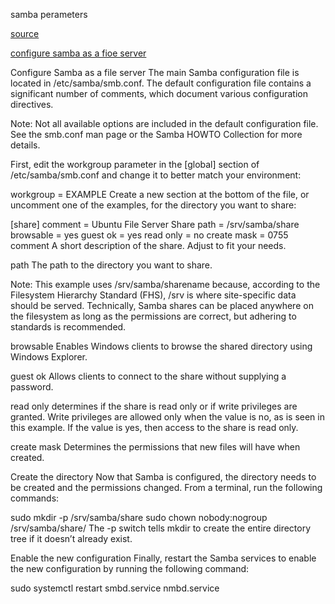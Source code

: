 samba perameters

[source](https://handerfly.github.io/%E8%BF%90%E7%BB%B4/2019/08/29/samba/)

[configure samba as a fioe server ](https://ubuntu.com/tutorials/install-and-configure-samba#1-overview)


Configure Samba as a file server
The main Samba configuration file is located in /etc/samba/smb.conf. The default configuration file contains a significant number of comments, which document various configuration directives.

Note:
Not all available options are included in the default configuration file. See the smb.conf man page or the Samba HOWTO Collection for more details.

First, edit the workgroup parameter in the [global] section of /etc/samba/smb.conf and change it to better match your environment:

workgroup = EXAMPLE
Create a new section at the bottom of the file, or uncomment one of the examples, for the directory you want to share:

[share]
    comment = Ubuntu File Server Share
    path = /srv/samba/share
    browsable = yes
    guest ok = yes
    read only = no
    create mask = 0755
comment
A short description of the share. Adjust to fit your needs.

path
The path to the directory you want to share.

Note:
This example uses /srv/samba/sharename because, according to the Filesystem Hierarchy Standard (FHS), /srv is where site-specific data should be served. Technically, Samba shares can be placed anywhere on the filesystem as long as the permissions are correct, but adhering to standards is recommended.

browsable
Enables Windows clients to browse the shared directory using Windows Explorer.

guest ok
Allows clients to connect to the share without supplying a password.

read only determines if the share is read only or if write privileges are granted. Write privileges are allowed only when the value is no, as is seen in this example. If the value is yes, then access to the share is read only.

create mask
Determines the permissions that new files will have when created.

Create the directory
Now that Samba is configured, the directory needs to be created and the permissions changed. From a terminal, run the following commands:

sudo mkdir -p /srv/samba/share
sudo chown nobody:nogroup /srv/samba/share/
The -p switch tells mkdir to create the entire directory tree if it doesn’t already exist.

Enable the new configuration
Finally, restart the Samba services to enable the new configuration by running the following command:

sudo systemctl restart smbd.service nmbd.service
